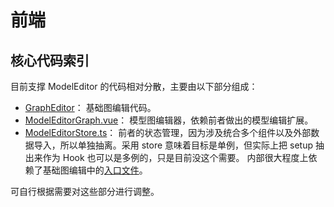 # 前端

## 核心代码索引

目前支撑 ModelEditor 的代码相对分散，主要由以下部分组成：

- [GraphEditor](https://github.com/pot-mot/jimmer-code-gen-vue3/tree/multi_column_ref/src/components/global/graphEditor)：
  基础图编辑代码。
- [ModelEditorGraph.vue](https://github.com/pot-mot/jimmer-code-gen-vue3/blob/multi_column_ref/src/components/pages/ModelEditor/graph/ModelEditorGraph.vue)：
  模型图编辑器，依赖前者做出的模型编辑扩展。
- [ModelEditorStore.ts](https://github.com/pot-mot/jimmer-code-gen-vue3/blob/multi_column_ref/src/components/pages/ModelEditor/store/ModelEditorStore.ts)：
  前者的状态管理，因为涉及统合多个组件以及外部数据导入，所以单独抽离。采用 store 意味着目标是单例，但实际上把 setup 抽出来作为 Hook 也可以是多例的，只是目前没这个需要。
  内部很大程度上依赖了基础图编辑中的[入口文件](https://github.com/pot-mot/jimmer-code-gen-vue3/blob/multi_column_ref/src/components/global/graphEditor/index.ts)。

可自行根据需要对这些部分进行调整。
